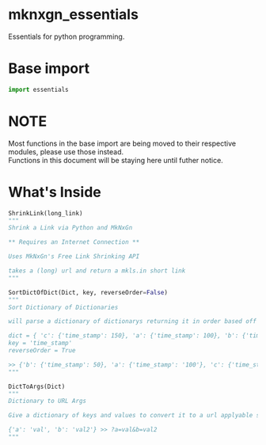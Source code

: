 # mknxgn_essentials
Essentials for python programming.

# Base import
``` python
import essentials
```
# NOTE
Most functions in the base import are being moved to their respective modules, please use those instead.<br>
Functions in this document will be staying here until futher notice.

# What's Inside

``` python
ShrinkLink(long_link)
"""
Shrink a Link via Python and MkNxGn

** Requires an Internet Connection **

Uses MkNxGn's Free Link Shrinking API

takes a (long) url and return a mkls.in short link
"""

SortDictOfDict(Dict, key, reverseOrder=False)
"""
Sort Dictionary of Dictionaries

will parse a dictionary of dictionarys returning it in order based off the keyname you provide

dict = { 'c': {'time_stamp': 150}, 'a': {'time_stamp': 100}, 'b': {'time_stamp': 50}}
key = 'time_stamp'
reverseOrder = True

>> {'b': {'time_stamp': 50}, 'a': {'time_stamp': '100'}, 'c': {'time_stamp': 150}}
"""

DictToArgs(Dict)
"""
Dictionary to URL Args

Give a dictionary of keys and values to convert it to a url applyable string

{'a': 'val', 'b': 'val2'} >> ?a=val&b=val2
"""


```